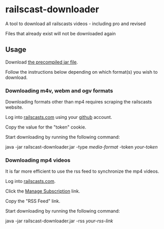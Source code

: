 # railscast-downloader

A tool to download all railscasts videos - including pro and revised

Files that already exist will not be downloaded again

## Usage

Download [the precompiled jar file](http://github.com/downloads/bayan/railscast-downloader/railscast-downloader.jar).

Follow the instructions below depending on which format(s) you wish to download.


### Downloading m4v, webm and ogv formats

Downloading formats other than mp4 requires scraping the railscasts website.

Log into [railscasts.com](http://railscasts.com) using your [github](http://github.com) account.

Copy the value for the "token" cookie.

Start downloading by running the following command:

java -jar railscast-downloader.jar -type _media-format_ -token _your-token_


### Downloading mp4 videos

It is far more efficient to use the rss feed to synchronize the mp4 videos.

Log into [railscasts.com](http://railscasts.com).

Click the [Manage Subscription](https://railscasts.com/subscriptions/current) link.

Copy the "RSS Feed" link.

Start downloading by running the following command:

java -jar railscast-downloader.jar -rss _your-rss-link_
